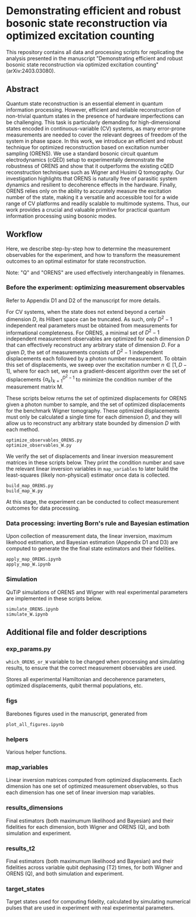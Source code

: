 # Demonstrating efficient and robust bosonic state reconstruction via optimized excitation counting
This repository contains all data and processing scripts for replicating the analysis presented in the manuscript "Demonstrating efficient and robust bosonic state reconstruction via optimized excitation counting" (arXiv:2403.03080).

## Abstract
Quantum state reconstruction is an essential element in quantum information processing. However, efficient and reliable reconstruction of non-trivial quantum states in the presence of hardware imperfections can be challenging. This task is particularly demanding for high-dimensional states encoded in continuous-variable (CV) systems, as many error-prone measurements are needed to cover the relevant degrees of freedom of the system in phase space. In this work, we introduce an efficient and robust technique for optimized reconstruction based on excitation number sampling (ORENS). We use a standard bosonic circuit quantum electrodynamics (cQED) setup to experimentally demonstrate the robustness of ORENS and show that it outperforms the existing cQED reconstruction techniques such as Wigner and Husimi Q tomography. Our investigation highlights that ORENS is naturally free of parasitic system dynamics and resilient to decoherence effects in the hardware. Finally, ORENS relies only on the ability to accurately measure the excitation number of the state, making it a versatile and accessible tool for a wide range of CV platforms and readily scalable to multimode systems. Thus, our work provides a crucial and valuable primitive for practical quantum information processing using bosonic modes.


## Workflow
Here, we describe step-by-step how to determine the measurement observables for the experiment, and how to transform the measurement outcomes to an optimal estimator for state reconstruction.

Note: "Q" and "ORENS" are used effectively interchangeably in filenames. 


### Before the experiment: optimizing measurement observables

Refer to Appendix D1 and D2 of the manuscript for more details.

For CV systems, when the state does not extend beyond a certain dimension $D$, its Hilbert space can be truncated. As such, only $D^2-1$ independent real parameters must be obtained from measurements for informational completeness. For ORENS, a minimal set of $D^2-1$ independent measurement observables are optimized for each dimension $D$ that can effectively reconstruct any arbitrary state of dimension $D$. For a given $D$, the set of measurements consists of $D^2-1$ independent displacements each followed by a photon number measurement. To obtain this set of displacements, we sweep over the excitation number $n \in [1, D-1]$, where for each set, we run a gradient-descent algorithm over the set of displacements $\{\alpha_k\}^{D^2-1}_{k=1}$ to minimize the condition number of the measurement matrix M.


These scripts below returns the set of optimized displacements for ORENS given a photon number to sample, and the set of optimized displacements for the benchmark Wigner tomography. These optimized displacements must only be calculated a single time for each dimension $D$, and they will allow us to reconstruct any arbitrary state bounded by dimension $D$ with each method.

    optimize_observables_ORENS.py
    optimize_observables_W.py

We verify the set of displacements and linear inversion measurement matrices in these scripts below. They print the condition number and save the relevant linear inversion variables in <code>map_variables</code> to later build the least-squares (likely non-physical) estimator once data is collected.

    build_map_ORENS.py
    build_map_W.py

At this stage, the experiment can be conducted to collect measurement outcomes for data processing. 


### Data processing: inverting Born's rule and Bayesian estimation
Upon collection of measurement data, the linear inversion, maximum likehood estimation, and Bayesian estimation (Appendix D1 and D3) are computed to generate the the final state estimators and their fidelities. 

    apply_map_ORENS.ipynb
    apply_map_W.ipynb

### Simulation
QuTiP simulations of ORENS and Wigner with real experimental parameters are implemented in these scripts below. 

    simulate_ORENS.ipynb
    simulate_W.ipynb

## Additional file and folder descriptions

### exp_params.py

<code>which_ORENS_or_W</code> variable to be changed when processing and simulating results, to ensure that the correct measurement observables are used.

Stores all experimental Hamiltonian and decoherence parameters, optimized displacements, qubit thermal populations, etc.

### figs
Barebones figures used in the manuscript, generated from 
    
    plot_all_figures.ipynb

### helpers
Various helper functions. 

### map_variables
Linear inversion matrices computed from optimized displacements. Each dimension has one set of optimized measurement observables, so thus each dimension has one set of linear inversion map variables. 

### results_dimensions
Final estimators (both maximumum likelihood and Bayesian) and their fidelities for each dimension, both Wigner and ORENS (Q), and both simulation and experiment. 

### results_t2
Final estimators (both maximumum likelihood and Bayesian) and their fidelities across variable qubit dephasing (T2) times, for both Wigner and ORENS (Q), and both simulation and experiment. 

### target_states
Target states used for computing fidelity, calculated by simulating numerical pulses that are used in experiment with real experimental parameters.





